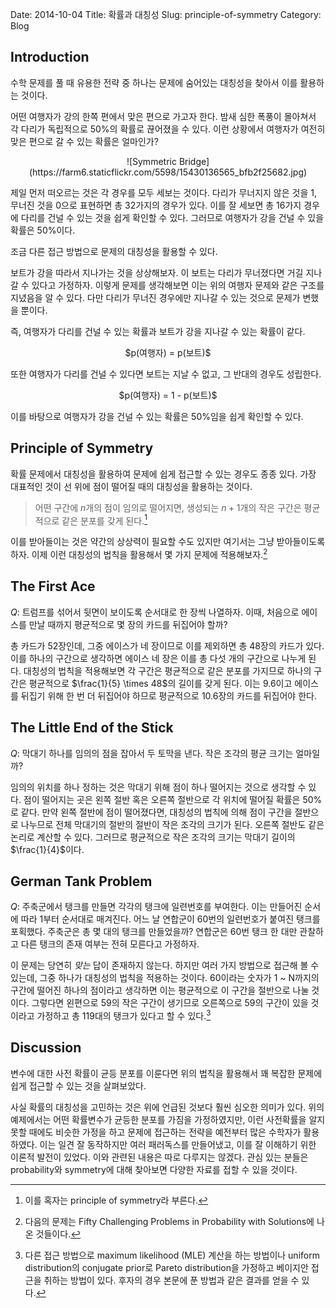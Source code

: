 Date: 2014-10-04
Title: 확률과 대칭성
Slug: principle-of-symmetry
Category: Blog

## Introduction

수학 문제를 풀 때 유용한 전략 중 하나는 문제에 숨어있는 대칭성을 찾아서 이를 활용하는 것이다.

어떤 여행자가 강의 한쪽 편에서 맞은 편으로 가고자 한다.
밤새 심한 폭풍이 몰아쳐서 각 다리가 독립적으로 50%의 확률로 끊어졌을 수 있다.
이런 상황에서 여행자가 여전히 맞은 편으로 갈 수 있는 확률은 얼마인가?

<center>
![Symmetric Bridge](https://farm6.staticflickr.com/5598/15430136565_bfb2f25682.jpg)
</center>

제일 먼저 떠오르는 것은 각 경우를 모두 세보는 것이다. 다리가 무너지지 않은 것을 1, 무너진 것을 0으로 표현하면 총 32가지의 경우가 있다.
이를 잘 세보면 총 16가지 경우에 다리를 건널 수 있는 것을 쉽게 확인할 수 있다. 그러므로 여행자가 강을 건널 수 있을 확률은 50%이다.

조금 다른 접근 방법으로 문제의 대칭성을 활용할 수 있다.

보트가 강을 따라서 지나가는 것을 상상해보자. 이 보트는 다리가 무너졌다면 거길 지나갈 수 있다고 가정하자.
이렇게 문제를 생각해보면 이는 위의 여행자 문제와 같은 구조를 지녔음을 알 수 있다.
다만 다리가 무너진 경우에만 지나갈 수 있는 것으로 문제가 변했을 뿐이다.

즉, 여행자가 다리를 건널 수 있는 확률과 보트가 강을 지나갈 수 있는 확률이 같다.

<center>
$p(여행자) = p(보트)$
</center>

또한 여행자가 다리를 건널 수 있다면 보트는 지날 수 없고, 그 반대의 경우도 성립한다.

<center>
$p(여행자) = 1 - p(보트)$
</center>

이를 바탕으로 여행자가 강을 건널 수 있는 확률은 50%임을 쉽게 확인할 수 있다.


## Principle of Symmetry

확률 문제에서 대칭성을 활용하여 문제에 쉽게 접근할 수 있는 경우도 종종 있다.
가장 대표적인 것이 선 위에 점이 떨어질 때의 대칭성을 활용하는 것이다.

> 어떤 구간에 $n$개의 점이 임의로 떨어지면, 생성되는 $n+1$개의 작은 구간은 평균적으로 같은 분포를 갖게 된다.[^principle-of-symmetry]

이를 받아들이는 것은 약간의 상상력이 필요할 수도 있지만 여기서는 그냥 받아들이도록 하자.
이제 이런 대칭성의 법칙을 활용해서 몇 가지 문제에 적용해보자.[^fifty-challenge]

## The First Ace

*Q*: 트럼프를 섞어서 뒷면이 보이도록 순서대로 한 장씩 나열하자. 이때, 처음으로 에이스를 만날 때까지 평균적으로 몇 장의 카드를 뒤집어야 할까?

총 카드가 52장인데, 그중 에이스가 네 장이므로 이를 제외하면 총 48장의 카드가 있다.
이를 하나의 구간으로 생각하면 에이스 네 장은 이를 총 다섯 개의 구간으로 나누게 된다.
대칭성의 법칙을 적용해보면 각 구간은 평균적으로 같은 분포를 가지므로 하나의 구간은 평균적으로 $\frac{1}{5} \times 48$의 길이를 갖게 된다.
이는 9.6이고 에이스를 뒤집기 위해 한 번 더 뒤집어야 하므로 평균적으로 10.6장의 카드를 뒤집어야 한다.

## The Little End of the Stick

*Q*: 막대기 하나를 임의의 점을 잡아서 두 토막을 낸다. 작은 조각의 평균 크기는 얼마일까?

임의의 위치를 하나 정하는 것은 막대기 위해 점이 하나 떨어지는 것으로 생각할 수 있다.
점이 떨어지는 곳은 왼쪽 절반 혹은 오른쪽 절반으로 각 위치에 떨어질 확률은 50%로 같다.
만약 왼쪽 절반에 점이 떨어졌다면, 대칭성의 법칙에 의해 점이 구간을 절반으로 나누므로 전체 막대기의 절반의 절반이 작은 조각의 크기가 된다.
오른쪽 절반도 같은 논리로 계산할 수 있다.
그러므로 평균적으로 작은 조각의 크기는 막대기 길이의 $\frac{1}{4}$이다.

## German Tank Problem

*Q*: 주축군에서 탱크를 만들면 각각의 탱크에 일련번호를 부여한다. 이는 만들어진 순서에 따라 1부터 순서대로 매겨진다.
어느 날 연합군이 60번의 일련번호가 붙여진 탱크를 포획했다. 주축군은 총 몇 대의 탱크를 만들었을까?
연합군은 60번 탱크 한 대만 관찰하고 다른 탱크의 존재 여부는 전혀 모른다고 가정하자.

이 문제는 당연히 *맞는* 답이 존재하지 않는다.
하지만 여러 가지 방법으로 접근해 볼 수 있는데, 그중 하나가 대칭성의 법칙을 적용하는 것이다.
60이라는 숫자가 1 ~ N까지의 구간에 떨어진 하나의 점이라고 생각하면 이는 평균적으로 이 구간을 절반으로 나눌 것이다.
그렇다면 왼편으로 59의 작은 구간이 생기므로 오른쪽으로 59의 구간이 있을 것이라고 가정하고 총 119대의 탱크가 있다고 할 수 있다.[^german-tank]

## Discussion

변수에 대한 사전 확률이 균등 분포를 이룬다면 위의 법칙을 활용해서 꽤 복잡한 문제에 쉽게 접근할 수 있는 것을 살펴보았다.

사실 확률의 대칭성을 고민하는 것은 위에 언급된 것보다 훨씬 심오한 의미가 있다.
위의 예제에서는 어떤 확률변수가 균등한 분포를 가짐을 가정하였지만, 이런 사전확률을 알지 못할 때에도 비슷한 가정을 하고 문제에 접근하는 전략을 예전부터 많은 수학자가 활용하였다.
이는 일견 잘 동작하지만 여러 패러독스를 만들어냈고, 이를 잘 이해하기 위한 이론적 발전이 있었다.
이와 관련된 내용은 따로 다루지는 않겠다. 관심 있는 분들은 probability와 symmetry에 대해 찾아보면 다양한 자료를 접할 수 있을 것이다.


[^principle-of-symmetry]: 이를 혹자는 principle of symmetry라 부른다.
[^fifty-challenge]: 다음의 문제는 Fifty Challenging Problems in Probability with Solutions에 나온 것들이다.
[^german-tank]: 다른 접근 방법으로 maximum likelihood (MLE) 계산을 하는 방법이나 uniform distribution의 conjugate prior로 Pareto distribution을 가정하고 베이지안 접근을 취하는 방법이 있다.
후자의 경우 본문에 푼 방법과 같은 결과를 얻을 수 있다.
